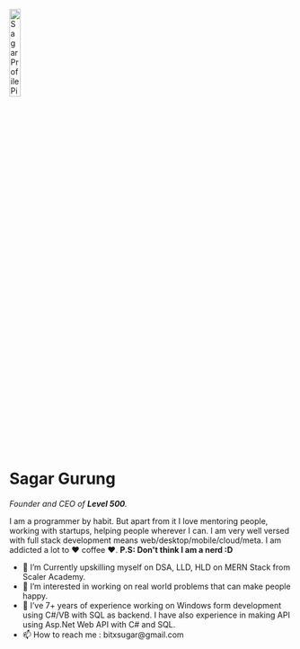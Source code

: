 

<img
            src="https://media-exp1.licdn.com/dms/image/C5603AQG5oQUjjSZe7A/profile-displayphoto-shrink_200_200/0/1612848335187?e=1648684800&v=beta&t=wEvIdpMb8C_UALQG3Y5gDdv8u0XbdfroJUnQpzCzSys"
            height="20%"
            width="20%"
            alt="Sagar Profile Picture"
          />
<h1>Sagar Gurung</h1>
          <p>
            <em>Founder and CEO of <strong>Level 500</strong>.</em>
          </p>
          <p>
            I am a programmer by habit. But apart from it I love mentoring
            people, working with startups, helping people wherever I can. I am
            very well versed with full stack development means
            web/desktop/mobile/cloud/meta. I am addicted a lot to ❤ coffee ❤.
            <strong>P.S: Don't think I am a nerd :D</strong>
          </p>
          <ul>
            <li>💞️ I’m Currently upskilling myself on DSA, LLD, HLD on MERN Stack from Scaler Academy.</li>
            <li>👀 I’m interested in working on real world problems that can make people happy.</li>
            <li>🌱 I’ve  7+ years of experience working on Windows form development using C#/VB with SQL as backend. I have also experience in making API using Asp.Net Web API with C# and SQL.</li>
            <li>📫 How to reach me : bitxsugar@gmail.com</li>
          </ul>
          





<!---
Calyfs0/Calyfs0 is a ✨ special ✨ repository because its `README.md` (this file) appears on your GitHub profile.
You can click the Preview link to take a look at your changes.
--->
